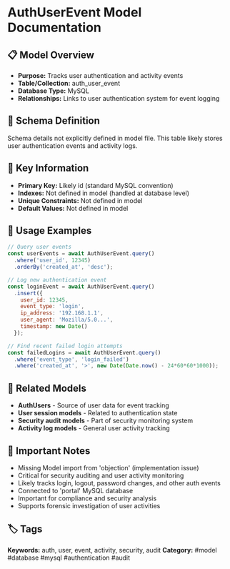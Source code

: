 # AuthUserEvent Model Documentation

## 📋 Model Overview
- **Purpose:** Tracks user authentication and activity events
- **Table/Collection:** auth_user_event
- **Database Type:** MySQL
- **Relationships:** Links to user authentication system for event logging

## 🔧 Schema Definition
Schema details not explicitly defined in model file. This table likely stores user authentication events and activity logs.

## 🔑 Key Information
- **Primary Key:** Likely id (standard MySQL convention)
- **Indexes:** Not defined in model (handled at database level)
- **Unique Constraints:** Not defined in model
- **Default Values:** Not defined in model

## 📝 Usage Examples
```javascript
// Query user events
const userEvents = await AuthUserEvent.query()
  .where('user_id', 12345)
  .orderBy('created_at', 'desc');

// Log new authentication event
const loginEvent = await AuthUserEvent.query()
  .insert({
    user_id: 12345,
    event_type: 'login',
    ip_address: '192.168.1.1',
    user_agent: 'Mozilla/5.0...',
    timestamp: new Date()
  });

// Find recent failed login attempts
const failedLogins = await AuthUserEvent.query()
  .where('event_type', 'login_failed')
  .where('created_at', '>', new Date(Date.now() - 24*60*60*1000));
```

## 🔗 Related Models
- **AuthUsers** - Source of user data for event tracking
- **User session models** - Related to authentication state
- **Security audit models** - Part of security monitoring system
- **Activity log models** - General user activity tracking

## 📌 Important Notes
- Missing Model import from 'objection' (implementation issue)
- Critical for security auditing and user activity monitoring
- Likely tracks login, logout, password changes, and other auth events
- Connected to 'portal' MySQL database
- Important for compliance and security analysis
- Supports forensic investigation of user activities

## 🏷️ Tags
**Keywords:** auth, user, event, activity, security, audit
**Category:** #model #database #mysql #authentication #audit
